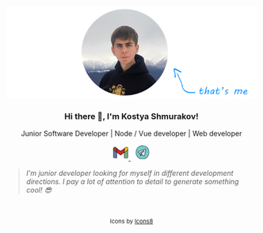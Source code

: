<p align="center">
  <a href="#">
    <img src=".github/me.png" />
  </a>
</p>

<h3 align="center">Hi there 👋, I'm Kostya Shmurakov!</h3>
<p align="center">Junior Software Developer | Node / Vue developer | Web developer</p>

<p align="center">
  <a href="mailto:kshmurakov@gmail.com">
    <img src=".github/gmail.png" alt="kshmurakov@gmail.com" title="kshmurakov@gmail.com" width="32"/>
  </a>
  &nbsp;
  <a href="https://k_shmurakov.t.me/">
  <img src=".github/telegram.png" alt="t.me/k_shmurakov" title="@k_shmurakov" width="32"/>
  </a>
</p>

<blockquote><i>I'm junior developer looking for myself in different development directions. I pay a lot of attention to detail to generate something cool! 😎</i></blockquote>

<br/>
<p align="center">
  <small>
    Icons by 
    <a target="_blank" href="https://icons8.com">Icons8
  </small>
</p>
